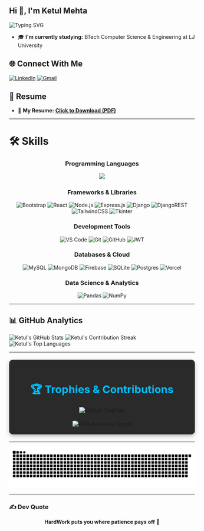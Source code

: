 ## Hi 👋, I'm Ketul Mehta

![Typing SVG](https://readme-typing-svg.vercel.app/?font=Fira+Code&size=22&pause=600&color=FF6B35&width=500&duration=3000&height=35&lines=BTech+Computer+Science+Student;Full-stack+Developer)

- 🎓 **I'm currently studying:** BTech Computer Science & Engineering at LJ University

## 🌐 Connect With Me
[![LinkedIn](https://img.shields.io/badge/LinkedIn-%230077B5.svg?logo=linkedin&logoColor=white)](https://linkedin.com/in/ketul-mehta-5108a7310)
[![Gmail](https://img.shields.io/badge/Gmail-D14836?logo=gmail&logoColor=white)](mailto:ketulmehta13@gmail.com)

## 📍 Resume
- 📄 **My Resume:** [**Click to Download (PDF)**](https://drive.google.com/file/d/10Bphc6pkrg2tXAnoyEhWjzeoqdS2xgO0/view?usp=drivesdk)

---

# 🛠 Skills

<div align="center">

### Programming Languages
<img src="https://skillicons.dev/icons?i=java,python,js,html,css&theme=dark&perline=5" />

### Frameworks & Libraries
![Bootstrap](https://img.shields.io/badge/bootstrap-%238511FA.svg?style=for-the-badge&logo=bootstrap&logoColor=white)
![React](https://img.shields.io/badge/react-%2320232a.svg?style=for-the-badge&logo=react&logoColor=%2361DAFB)
![Node.js](https://img.shields.io/badge/node.js-6DA55F?style=for-the-badge&logo=node.js&logoColor=white)
![Express.js](https://img.shields.io/badge/express.js-%23404d59.svg?style=for-the-badge&logo=express&logoColor=%2361DAFB)
![Django](https://img.shields.io/badge/django-%23092E20.svg?style=for-the-badge&logo=django&logoColor=white)
![DjangoREST](https://img.shields.io/badge/DJANGO-REST-ff1709?style=for-the-badge&logo=django&logoColor=white&color=ff1709&labelColor=gray)
![TailwindCSS](https://img.shields.io/badge/tailwindcss-%2338B2AC.svg?style=for-the-badge&logo=tailwind-css&logoColor=white)
![Tkinter](https://img.shields.io/badge/tkinter-%23217346.svg?style=for-the-badge&logo=python&logoColor=white)

### Development Tools
![VS Code](https://img.shields.io/badge/VS%20Code-0078d4.svg?style=for-the-badge&logo=visual-studio-code&logoColor=white)
![Git](https://img.shields.io/badge/git-%23F05033.svg?style=for-the-badge&logo=git&logoColor=white)
![GitHub](https://img.shields.io/badge/github-%23121011.svg?style=for-the-badge&logo=github&logoColor=white)
![JWT](https://img.shields.io/badge/JWT-black?style=for-the-badge&logo=JSON%20web%20tokens)

### Databases & Cloud
![MySQL](https://img.shields.io/badge/mysql-4479A1.svg?style=for-the-badge&logo=mysql&logoColor=white)
![MongoDB](https://img.shields.io/badge/MongoDB-%234ea94b.svg?style=for-the-badge&logo=mongodb&logoColor=white)
![Firebase](https://img.shields.io/badge/firebase-%23039BE5.svg?style=for-the-badge&logo=firebase)
![SQLite](https://img.shields.io/badge/sqlite-%2307405e.svg?style=for-the-badge&logo=sqlite&logoColor=white)
![Postgres](https://img.shields.io/badge/postgres-%23316192.svg?style=for-the-badge&logo=postgresql&logoColor=white)
![Vercel](https://img.shields.io/badge/vercel-%23000000.svg?style=for-the-badge&logo=vercel&logoColor=white)

### Data Science & Analytics
![Pandas](https://img.shields.io/badge/pandas-%23150458.svg?style=for-the-badge&logo=pandas&logoColor=white)
![NumPy](https://img.shields.io/badge/numpy-%23013243.svg?style=for-the-badge&logo=numpy&logoColor=white)

</div>

---

## 📊 GitHub Analytics

<div>
  
  <img src="https://github-readme-stats.vercel.app/api?username=ketulmehta13&show_icons=true&theme=tokyonight&hide_border=true&include_all_commits=true&count_private=false" alt="Ketul's GitHub Stats" height="200px" />
  
  <img src="https://github-readme-streak-stats.herokuapp.com/?user=ketulmehta13&theme=tokyonight&hide_border=true&count_private=true" alt="Ketul's Contribution Streak" height="200px" />
  
  <img src="https://github-readme-stats.vercel.app/api/top-langs/?username=ketulmehta13&langs_count=8&layout=compact&theme=tokyonight&hide_border=true" alt="Ketul's Top Languages" height="200px" />

</div>

---

<section style="background: #2A2A2A; padding: 20px; border-radius: 10px; margin: 20px auto; max-width: 900px; box-shadow: 0 4px 12px rgba(0,0,0,0.3); font-family: 'Inter', sans-serif; text-align: center;">
  <h2 style="color: #00BFFF; font-size: 1.8rem; margin-bottom: 20px;">🏆 Trophies & Contributions</h2>
  <img src="https://github-profile-trophy.vercel.app/?username=ketulmehta13&theme=tokyonight&no-frame=false&no-bg=true&margin-w=4" alt="GitHub Trophies" style="margin-bottom: 20px;"/>
  <div align="center">
     <img src="https://github-readme-activity-graph.vercel.app/graph?username=ketulmehta13&bg_color=1a1b27&color=70A5FD&line=70A5FD&point=1E90FF&area=true&hide_border=true" alt="GitHub Activity Graph"/>
  </div>
</section>

---

<picture>
  <source media="(prefers-color-scheme: dark)" srcset="https://raw.githubusercontent.com/ketulmehta13/ketulmehta13/output/github-contribution-grid-snake-dark.svg">
  <source media="(prefers-color-scheme: light)" srcset="https://raw.githubusercontent.com/ketulmehta13/ketulmehta13/output/github-contribution-grid-snake.svg">
  <img alt="github contribution grid snake animation" src="https://raw.githubusercontent.com/ketulmehta13/ketulmehta13/output/github-contribution-grid-snake.svg">
</picture>

---

### ✍️ Dev Quote

<div align="center">
  <b>HardWork puts you where patience pays off 🚀</b>
</div>
